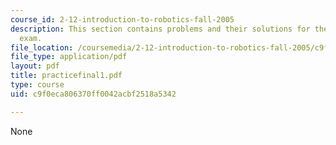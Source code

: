 ```yaml
---
course_id: 2-12-introduction-to-robotics-fall-2005
description: This section contains problems and their solutions for the end-of-term
  exam.
file_location: /coursemedia/2-12-introduction-to-robotics-fall-2005/c9f0eca806370ff0042acbf2518a5342_practicefinal1.pdf
file_type: application/pdf
layout: pdf
title: practicefinal1.pdf
type: course
uid: c9f0eca806370ff0042acbf2518a5342

---
```

None